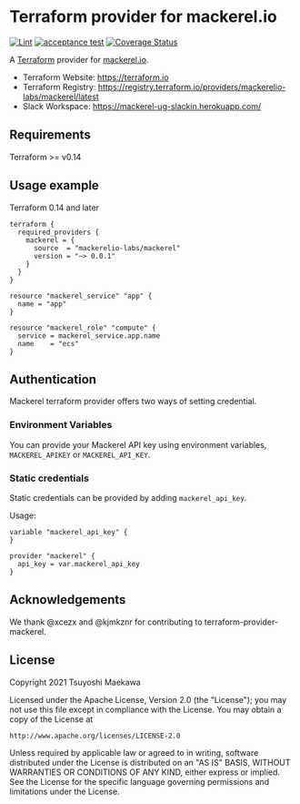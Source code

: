 # Terraform provider for mackerel.io

[![Lint](https://github.com/mackerelio-labs/terraform-provider-mackerel/actions/workflows/lint.yml/badge.svg)](https://github.com/mackerelio-labs/terraform-provider-mackerel/actions/workflows/lint.yml)
[![acceptance test](https://github.com/mackerelio-labs/terraform-provider-mackerel/actions/workflows/acceptance-test.yml/badge.svg)](https://github.com/mackerelio-labs/terraform-provider-mackerel/actions/workflows/acceptance-test.yml)
[![Coverage Status](https://coveralls.io/repos/github/mackerelio-labs/terraform-provider-mackerel/badge.svg)](https://coveralls.io/github/mackerelio-labs/terraform-provider-mackerel)

A [Terraform](https://www.terraform.io/) provider for [mackerel.io](https://mackerel.io/).

- Terraform Website: https://terraform.io
- Terraform Registry: https://registry.terraform.io/providers/mackerelio-labs/mackerel/latest
- Slack Workspace: https://mackerel-ug-slackin.herokuapp.com/

## Requirements

Terraform >= v0.14

## Usage example

Terraform 0.14 and later

```
terraform {
  required_providers {
    mackerel = {
      source  = "mackerelio-labs/mackerel"
      version = "~> 0.0.1"
    }
  }
}

resource "mackerel_service" "app" {
  name = "app"
}

resource "mackerel_role" "compute" {
  service = mackerel_service.app.name
  name    = "ecs"
}
```

## Authentication

Mackerel terraform provider offers two ways of setting credential.

### Environment Variables

You can provide your Mackerel API key using environment variables, `MACKEREL_APIKEY` or `MACKEREL_API_KEY`.

### Static credentials

Static credentials can be provided by adding `mackerel_api_key`.

Usage:

```
variable "mackerel_api_key" {
}

provider "mackerel" {
  api_key = var.mackerel_api_key
}
```

## Acknowledgements

We thank @xcezx and @kjmkznr for contributing to terraform-provider-mackerel.

## License

Copyright 2021 Tsuyoshi Maekawa

Licensed under the Apache License, Version 2.0 (the "License");
you may not use this file except in compliance with the License.
You may obtain a copy of the License at

    http://www.apache.org/licenses/LICENSE-2.0

Unless required by applicable law or agreed to in writing, software
distributed under the License is distributed on an "AS IS" BASIS,
WITHOUT WARRANTIES OR CONDITIONS OF ANY KIND, either express or implied.
See the License for the specific language governing permissions and
limitations under the License.
